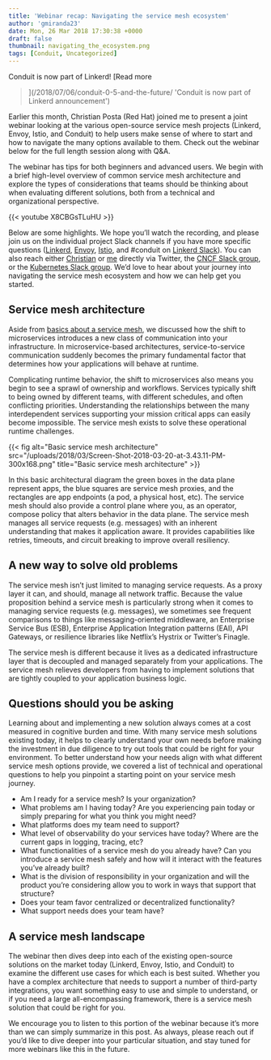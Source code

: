 ```yaml
---
title: 'Webinar recap: Navigating the service mesh ecosystem'
author: 'gmiranda23'
date: Mon, 26 Mar 2018 17:30:38 +0000
draft: false
thumbnail: navigating_the_ecosystem.png
tags: [Conduit, Uncategorized]
---
```


Conduit is now part of Linkerd! [Read more
>](/2018/07/06/conduit-0-5-and-the-future/ 'Conduit is now part of Linkerd
announcement')

Earlier this month, Christian Posta (Red Hat) joined me to present a joint
webinar looking at the various open-source service mesh projects (Linkerd,
Envoy, Istio, and Conduit) to help users make sense of where to start and how to
navigate the many options available to them. Check out the webinar below for the
full length session along with Q&A.

The webinar has tips for both beginners and advanced users. We begin with a
brief high-level overview of common service mesh architecture and explore the
types of considerations that teams should be thinking about when evaluating
different solutions, both from a technical and organizational perspective.

{{< youtube X8CBGsTLuHU >}}

Below are some highlights. We hope you’ll watch the recording, and please join
us on the individual project Slack channels if you have more specific questions
([Linkerd](https://linkerd.slack.com), [Envoy](https://envoyslack.cncf.io/),
[Istio](https://istio.slack.com/), and #conduit on [Linkerd
Slack](https://slack.linkerd.io/)). You can also reach either
[Christian](https://twitter.com/christianposta) or
[me](https://twitter.com/gmiranda23) directly via Twitter, the [CNCF Slack
group](https://cloud-native.slack.com/), or the [Kubernetes Slack
group](https://kubernetes.slack.com). We’d love to hear about your journey into
navigating the service mesh ecosystem and how we can help get you started.

## Service mesh architecture

Aside from [basics about a service
mesh](https://buoyant.io/2017/04/25/whats-a-service-mesh-and-why-do-i-need-one/),
we discussed how the shift to microservices introduces a new class of
communication into your infrastructure. In microservice-based architectures,
service-to-service communication suddenly becomes the primary fundamental factor
that determines how your applications will behave at runtime.

Complicating runtime behavior, the shift to microservices also means you begin
to see a sprawl of ownership and workflows. Services typically shift to being
owned by different teams, with different schedules, and often conflicting
priorities. Understanding the relationships between the many interdependent
services supporting your mission critical apps can easily become impossible. The
service mesh exists to solve these operational runtime challenges.

{{< fig alt="Basic service mesh architecture"
src="/uploads/2018/03/Screen-Shot-2018-03-20-at-3.43.11-PM-300x168.png"
title="Basic service mesh architecture" >}}

In this basic architectural diagram the green boxes in the data plane represent
apps, the blue squares are service mesh proxies, and the rectangles are app
endpoints (a pod, a physical host, etc). The service mesh should also provide a
control plane where you, as an operator, compose policy that alters behavior in
the data plane. The service mesh manages all service requests (e.g. messages)
with an inherent understanding that makes it application aware. It provides
capabilities like retries, timeouts, and circuit breaking to improve overall
resiliency.

## A new way to solve old problems

The service mesh isn’t just limited to managing service requests. As a proxy
layer it can, and should, manage all network traffic. Because the value
proposition behind a service mesh is particularly strong when it comes to
managing service requests (e.g. messages), we sometimes see frequent comparisons
to things like messaging-oriented middleware, an Enterprise Service Bus (ESB),
Enterprise Application Integration patterns (EAI), API Gateways, or resilience
libraries like Netflix’s Hystrix or Twitter’s Finagle.

The service mesh is different because it lives as a dedicated infrastructure
layer that is decoupled and managed separately from your applications. The
service mesh relieves developers from having to implement solutions that are
tightly coupled to your application business logic.

## Questions should you be asking

Learning about and implementing a new solution always comes at a cost measured
in cognitive burden and time. With many service mesh solutions existing today,
it helps to clearly understand your own needs before making the investment in
due diligence to try out tools that could be right for your environment. To
better understand how your needs align with what different service mesh options
provide, we covered a list of technical and operational questions to help you
pinpoint a starting point on your service mesh journey.

- Am I ready for a service mesh? Is your organization?
- What problems am I having today? Are you experiencing pain today or simply
  preparing for what you think you might need?
- What platforms does my team need to support?
- What level of observability do your services have today? Where are the current
  gaps in logging, tracing, etc?
- What functionalities of a service mesh do you already have? Can you introduce
  a service mesh safely and how will it interact with the features you’ve
  already built?
- What is the division of responsibility in your organization and will the
  product you’re considering allow you to work in ways that support that
  structure?
- Does your team favor centralized or decentralized functionality?
- What support needs does your team have?

## A service mesh landscape

The webinar then dives deep into each of the existing open-source solutions on
the market today (Linkerd, Envoy, Istio, and Conduit) to examine the different
use cases for which each is best suited. Whether you have a complex architecture
that needs to support a number of third-party integrations, you want something
easy to use and simple to understand, or if you need a large all-encompassing
framework, there is a service mesh solution that could be right for you.

We encourage you to listen to this portion of the webinar because it’s more than
we can simply summarize in this post. As always, please reach out if you’d like
to dive deeper into your particular situation, and stay tuned for more webinars
like this in the future.
